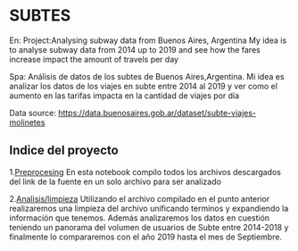 # SUBTES
En:
Project:Analysing subway data from Buenos Aires, Argentina
My idea is to analyse subway data from 2014 up to 2019 and see how the fares increase impact the amount of travels per day

Spa:
Análisis de datos de los subtes de Buenos Aires,Argentina.
Mi idea es analizar los datos de los viajes en subte entre 2014 al 2019 y ver como el aumento en las tarifas impacta en la cantidad de viajes por día

Data source: https://data.buenosaires.gob.ar/dataset/subte-viajes-molinetes
## Indice del proyecto
1.[Preprocesing](https://github.com/Jrodriguezyanes/SUBTES/blob/master/Prepro.ipynb)
 En esta notebook compilo todos los archivos descargados del link de la fuente en un solo archivo para ser analizado
 
2.[Analisis/limpieza](https://github.com/Jrodriguezyanes/SUBTES/blob/master/Analisis.ipynb)
 Utilizando el archivo compilado en el punto anterior realizaremos una limpieza del archivo unificando terminos y expandiendo la información que tenemos. Además analizaremos los datos en cuestión teniendo un panorama del volumen de usuarios de Subte entre 2014-2018 y finalmente lo compararemos con el año 2019 hasta el mes de Septiembre.
